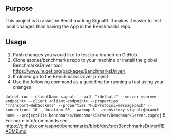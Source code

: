 ## Purpose

This project is to assist in Benchmarking SignalR.
It makes it easier to test local changes than having the App in the Benchmarks repo.

## Usage

1. Push changes you would like to test to a branch on GitHub
2. Clone aspnet/benchmarks repo to your machine or install the global BenchmarksDriver tool https://www.nuget.org/packages/BenchmarksDriver/
3. If cloned go to the BenchmarksDriver project
4. Use the following command as a guideline for running a test using your changes

`dotnet run --clientName signalr --path "/default" --server <server-endpoint> --client <client-endpoint> --properties "Transport=WebSockets" --properties "HubProtocol=messagepack" --connections 10 --duration 20 --warmup 5 --repository signalr@branch-name --projectFile benchmarks/BenchmarkServer/BenchmarkServer.csproj`
5. For more info/commands see https://github.com/aspnet/benchmarks/blob/dev/src/BenchmarksDriver/README.md